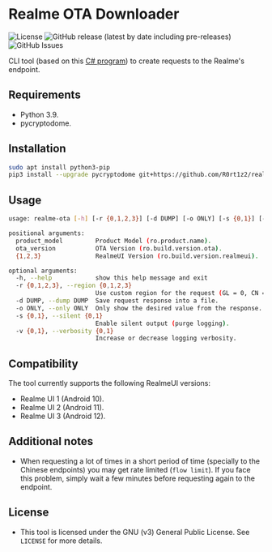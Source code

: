 # Realme OTA Downloader
![License](https://img.shields.io/github/license/R0rt1z2/realme-ota)
![GitHub release (latest by date including pre-releases)](https://img.shields.io/github/v/release/R0rt1z2/realme-ota?include_prereleases)
![GitHub Issues](https://img.shields.io/github/issues-raw/R0rt1z2/realme-ota?color=red)

CLI tool (based on this [C# program](https://github.com/4j17h/realmeOTAUpdates)) to create requests to the Realme's endpoint.

## Requirements
* Python 3.9.
* pycryptodome.

## Installation
```bash
sudo apt install python3-pip
pip3 install --upgrade pycryptodome git+https://github.com/R0rt1z2/realme-ota
```

## Usage
```bash
usage: realme-ota [-h] [-r {0,1,2,3}] [-d DUMP] [-o ONLY] [-s {0,1}] [-v {0,1}] product_model ota_version {1,2,3}

positional arguments:
  product_model         Product Model (ro.product.name).
  ota_version           OTA Version (ro.build.version.ota).
  {1,2,3}               RealmeUI Version (ro.build.version.realmeui).

optional arguments:
  -h, --help            show this help message and exit
  -r {0,1,2,3}, --region {0,1,2,3}
                        Use custom region for the request (GL = 0, CN = 1, IN = 2, EU = 3).
  -d DUMP, --dump DUMP  Save request response into a file.
  -o ONLY, --only ONLY  Only show the desired value from the response.
  -s {0,1}, --silent {0,1}
                        Enable silent output (purge logging).
  -v {0,1}, --verbosity {0,1}
                        Increase or decrease logging verbosity.
```

## Compatibility
The tool currently supports the following RealmeUI versions:
* Realme UI 1 (Android 10).
* Realme UI 2 (Android 11).
* Realme UI 3 (Android 12).

## Additional notes
* When requesting a lot of times in a short period of time (specially to the Chinese endpoints) you may get rate limited (`flow limit`). If you face this problem, simply wait a few minutes before requesting again to the endpoint.

## License
* This tool is licensed under the GNU (v3) General Public License. See `LICENSE` for more details.